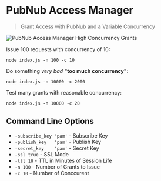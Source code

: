 # PubNub Access Manager

> Grant Access with PubNub and a Variable Concurrency

![PubNub Access Manager High Concurrency Grants](http://pubnub.s3.amazonaws.com/assets/pam.gif)

Issue 100 requests with concurrency of 10:

    node index.js -n 100 -c 10

Do something *very bad* **"too much concurrency"**:

    node index.js -n 10000 -c 2000

Test many grants with reasonable concurrency:

    node index.js -n 10000 -c 20

## Command Line Options

 - `-subscribe_key 'pam'` - Subscribe Key
 - `-publish_key   'pam'` - Publish Key
 - `-secret_key    'pam'` - Secret Key
 - `-ssl true`            - SSL Mode
 - `-ttl 10`              - TTL in Minutes of Session Life
 - `-n 100`               - Number of Grants to Issue
 - `-c 10`                - Number of Conccurent

